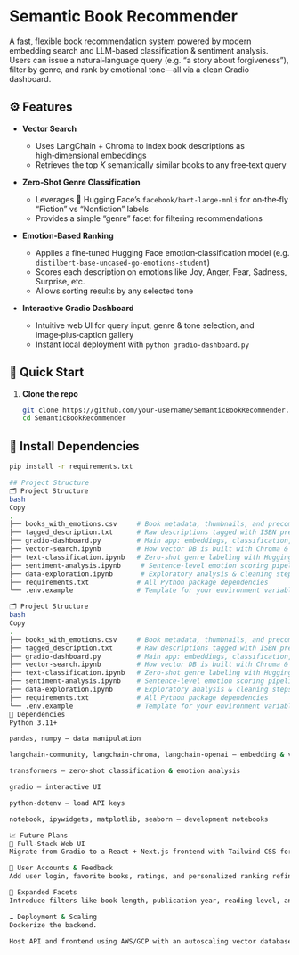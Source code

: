 # Semantic Book Recommender

A fast, flexible book recommendation system powered by modern embedding search and LLM-based classification & sentiment analysis. Users can issue a natural‑language query (e.g. “a story about forgiveness”), filter by genre, and rank by emotional tone—all via a clean Gradio dashboard.

## ⚙️ Features

- **Vector Search**  
  - Uses LangChain + Chroma to index book descriptions as high‑dimensional embeddings  
  - Retrieves the top _K_ semantically similar books to any free‑text query

- **Zero‑Shot Genre Classification**  
  - Leverages 🤗 Hugging Face’s `facebook/bart-large-mnli` for on‑the‑fly “Fiction” vs “Nonfiction” labels  
  - Provides a simple “genre” facet for filtering recommendations

- **Emotion‑Based Ranking**  
  - Applies a fine‑tuned Hugging Face emotion‑classification model (e.g. `distilbert-base-uncased-go-emotions-student`)  
  - Scores each description on emotions like Joy, Anger, Fear, Sadness, Surprise, etc.  
  - Allows sorting results by any selected tone

- **Interactive Gradio Dashboard**  
  - Intuitive web UI for query input, genre & tone selection, and image‑plus‑caption gallery  
  - Instant local deployment with `python gradio-dashboard.py`

## 🚀 Quick Start

1. **Clone the repo**  
   ```bash
   git clone https://github.com/your-username/SemanticBookRecommender.git
   cd SemanticBookRecommender

## 🚀 Install Dependencies

```bash
pip install -r requirements.txt

## Project Structure
🗂 Project Structure
bash
Copy
.
├── books_with_emotions.csv     # Book metadata, thumbnails, and precomputed emotion scores
├── tagged_description.txt      # Raw descriptions tagged with ISBN prefixes
├── gradio-dashboard.py         # Main app: embeddings, classification, sentiment, Gradio UI
├── vector-search.ipynb         # How vector DB is built with Chroma & OpenAIEmbeddings
├── text-classification.ipynb   # Zero‑shot genre labeling with Hugging Face
├── sentiment-analysis.ipynb     # Sentence‑level emotion scoring pipeline
├── data-exploration.ipynb       # Exploratory analysis & cleaning steps
├── requirements.txt            # All Python package dependencies
└── .env.example                # Template for your environment variables

🗂 Project Structure
bash
Copy
.
├── books_with_emotions.csv     # Book metadata, thumbnails, and precomputed emotion scores
├── tagged_description.txt      # Raw descriptions tagged with ISBN prefixes
├── gradio-dashboard.py         # Main app: embeddings, classification, sentiment, Gradio UI
├── vector-search.ipynb         # How vector DB is built with Chroma & OpenAIEmbeddings
├── text-classification.ipynb   # Zero‑shot genre labeling with Hugging Face
├── sentiment-analysis.ipynb    # Sentence‑level emotion scoring pipeline
├── data-exploration.ipynb      # Exploratory analysis & cleaning steps
├── requirements.txt            # All Python package dependencies
└── .env.example                # Template for your environment variables
🔧 Dependencies
Python 3.11+

pandas, numpy — data manipulation

langchain-community, langchain-chroma, langchain-openai — embedding & vector DB

transformers — zero-shot classification & emotion analysis

gradio — interactive UI

python-dotenv — load API keys

notebook, ipywidgets, matplotlib, seaborn — development notebooks

📈 Future Plans
🔄 Full‑Stack Web UI
Migrate from Gradio to a React + Next.js frontend with Tailwind CSS for production-ready deployment.

👤 User Accounts & Feedback
Add user login, favorite books, ratings, and personalized ranking refinement.

🧩 Expanded Facets
Introduce filters like book length, publication year, reading level, and community-driven tags.

☁️ Deployment & Scaling
Dockerize the backend.

Host API and frontend using AWS/GCP with an autoscaling vector database.


